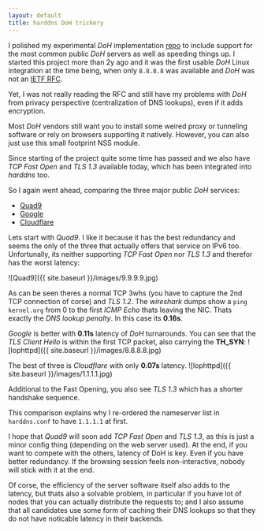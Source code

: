 ```yaml
---
layout: default
title: harddns DoH trickery
---
```


I polished my experimental *DoH* implementation [repo](https://github.com/stealth/harddns)
to include support for the most common public *DoH* servers as well as speeding
things up. I started this project more than 2y ago and it was the first
usable *DoH* Linux integration at the time being, when only `8.8.8.8` was available
and *DoH* was not an [IETF RFC](https://datatracker.ietf.org/doc/rfc8484/).

Yet, I was not really reading the RFC and still have my problems with *DoH*
from privacy perspective (centralization of DNS lookups), even if it adds
encryption.

Most *DoH* vendors still want you to install some weired proxy or tunneling
software or rely on browsers supporting it natively. However, you can
also just use this small footprint NSS module.

Since starting of the project quite some time has passed and we also have *TCP Fast
Open* and *TLS 1.3* available today, which has been integrated into *harddns* too.

So I again went ahead, comparing the three major public *DoH* services:

 * [Quad9](https://www.quad9.net/doh-quad9-dns-servers)
 * [Google](https://developers.google.com/speed/public-dns/docs/dns-over-https)
 * [Cloudflare](https://developers.cloudflare.com/1.1.1.1/dns-over-https)

Lets start with *Quad9*. I like it because it has the best redundancy
and seems the only of the three that actually offers that service on
IPv6 too. Unfortunally, its neither supporting *TCP Fast Open* nor *TLS 1.3*
and therefor has the worst latency:

![Quad9]({{ site.baseurl }}/images/9.9.9.9.jpg)


As can be seen theres a normal TCP 3whs (you have to capture the 2nd TCP connection of corse)
and *TLS 1.2*. The *wireshark* dumps show a `ping kernel.org` from 0 to the first *ICMP Echo*
thats leaving the NIC. Thats exactly the *DNS lookup penalty*. In this case its **0.16s**.

*Google* is better with **0.11s** latency of *DoH* turnarounds. You can see that the
*TLS Client Hello* is within the first TCP packet, also carrying the **TH_SYN**:
![lophttpd]({{ site.baseurl }}/images/8.8.8.8.jpg)


The best of three is *Cloudflare* with only **0.07s** latency.
![lophttpd]({{ site.baseurl }}/images/1.1.1.1.jpg)


Additional to the Fast Opening, you also see *TLS 1.3* which has a shorter
handshake sequence.

This comparison explains why I re-ordered the nameserver list in `harddns.conf`
to have `1.1.1.1` at first.

I hope that *Quad9* will soon add *TCP Fast Open* and *TLS 1.3*, as this is just
a minor config thing (depending on the web server used). At the end, if you
want to compete with the others, latency of DoH is key. Even if you have better
redundancy. If the browsing session feels non-interactive, nobody will stick
with it at the end.

Of corse, the efficiency of the server software itself also adds to the latency,
but thats also a solvable problem, in particular if you have lot of nodes that you
can actually distribute the requests to; and I also assume that all candidates
use some form of caching their DNS lookups so that they do not have noticable latency in
their backends.


